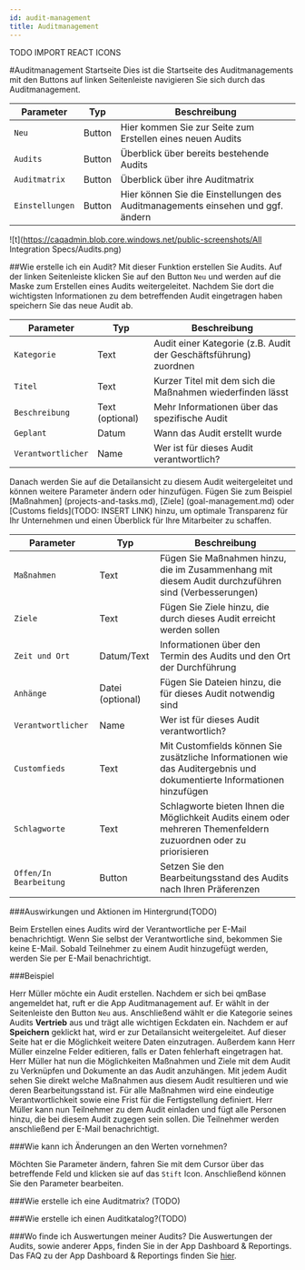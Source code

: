 ```yaml
---
id: audit-management
title: Auditmanagement
---
```

TODO IMPORT REACT ICONS 

#Auditmanagement Startseite 
Dies ist die Startseite des Auditmanagements mit den Buttons auf linken Seitenleiste navigieren Sie sich durch das Auditmanagement.

| Parameter                 | Typ             | Beschreibung                                               |
| ------------------------- | --------------- | ---------------------------------------------------------- |
| <code>Neu</code>          | Button          | Hier kommen Sie zur Seite zum Erstellen eines neuen Audits |
| <code>Audits</code>       | Button          | Überblick über bereits bestehende Audits                   |
| <code>Auditmatrix</code>  | Button          | Überblick über ihre Auditmatrix                            |
| <code>Einstellungen</code>| Button          | Hier können Sie die Einstellungen des Auditmanagements einsehen und ggf. ändern         |

![t](https://caqadmin.blob.core.windows.net/public-screenshots/All Integration Specs/Audits.png)

##Wie erstelle ich ein Audit?
Mit dieser Funktion erstellen Sie Audits. Auf der linken Seitenleiste klicken Sie auf den Button <code>Neu</code> und werden auf die Maske zum Erstellen eines Audits weitergeleitet. Nachdem Sie dort die wichtigsten Informationen zu dem betreffenden Audit eingetragen haben speichern Sie das neue Audit ab. 

| Parameter                    | Typ             | Beschreibung                                               |
| ---------------------------  | --------------- | ---------------------------------------------------------- |
| <code>Kategorie</code>       | Text            | Audit einer Kategorie (z.B. Audit der Geschäftsführung) zuordnen                 |
| <code>Titel</code>           | Text            | Kurzer Titel mit dem sich die Maßnahmen wiederfinden lässt |
| <code>Beschreibung</code>    | Text (optional) | Mehr Informationen über das spezifische Audit              |
| <code>Geplant</code>         | Datum            | Wann das Audit erstellt wurde                              |
| <code>Verantwortlicher</code>| Name             | Wer ist für dieses Audit verantwortlich?                   |


Danach werden Sie auf die Detailansicht zu diesem Audit weitergeleitet und können weitere Parameter ändern oder hinzufügen. Fügen Sie zum Beispiel [Maßnahmen] (projects-and-tasks.md), [Ziele] (goal-management.md) oder [Customs fields](TODO: INSERT LINK) hinzu, um optimale Transparenz für Ihr Unternehmen und einen Überblick für Ihre Mitarbeiter zu schaffen. 

| Parameter                    | Typ             | Beschreibung                                               |
| ---------------------------  | --------------- | ---------------------------------------------------------- |
| <code>Maßnahmen</code>       | Text            |   Fügen Sie Maßnahmen hinzu, die im Zusammenhang mit diesem Audit durchzuführen sind (Verbesserungen)|
| <code>Ziele</code>           | Text            | Fügen Sie Ziele hinzu, die durch dieses Audit erreicht werden sollen|
| <code>Zeit und Ort</code>    | Datum/Text      | Informationen über den Termin des Audits und den Ort der Durchführung|
| <code>Anhänge</code>         | Datei (optional)|Fügen Sie Dateien hinzu, die für dieses Audit notwendig sind|
| <code>Verantwortlicher</code>| Name            | Wer ist für dieses Audit verantwortlich?                   |
| <code>Customfieds</code>     | Text            | Mit Customfields können Sie zusätzliche Informationen wie das Auditergebnis und dokumentierte Informationen hinzufügen|
| <code>Schlagworte</code>     | Text            | Schlagworte bieten Ihnen die Möglichkeit Audits einem oder mehreren Themenfeldern zuzuordnen oder zu priorisieren|
| <code>Offen/In Bearbeitung</code>| Button          | Setzen Sie den Bearbeitungsstand des Audits nach Ihren Präferenzen|

###Auswirkungen und Aktionen im Hintergrund(TODO)

Beim Erstellen eines Audits wird der Verantwortliche per E-Mail benachrichtigt. Wenn Sie selbst der Verantwortliche sind, bekommen Sie keine E-Mail.
Sobald Teilnehmer zu einem Audit hinzugefügt werden, werden Sie per E-Mail benachrichtigt.

###Beispiel 

Herr Müller möchte ein Audit erstellen. Nachdem er sich bei qmBase angemeldet hat, ruft er die App Auditmanagement auf. Er wählt in der Seitenleiste den Button <code>Neu</code> aus. Anschließend wählt er die Kategorie seines Audits **Vertrieb** aus und trägt alle wichtigen Eckdaten ein. Nachdem er auf **Speichern** geklickt hat, wird er zur Detailansicht weitergeleitet. Auf dieser Seite hat er die Möglichkeit weitere Daten einzutragen. Außerdem kann Herr Müller einzelne Felder editieren, falls er Daten fehlerhaft eingetragen hat. Herr Müller hat nun die Möglichkeiten Maßnahmen und Ziele mit dem Audit zu Verknüpfen und Dokumente an das Audit anzuhängen. Mit jedem Audit sehen Sie direkt welche Maßnahmen aus diesem Audit resultieren und wie deren Bearbeitungsstand ist. Für alle Maßnahmen wird eine eindeutige Verantwortlichkeit sowie eine Frist für die Fertigstellung definiert. Herr Müller kann nun Teilnehmer zu dem Audit einladen und fügt alle Personen hinzu, die bei diesem Audit zugegen sein sollen. Die Teilnehmer werden anschließend per E-Mail benachrichtigt. 

###Wie kann ich Änderungen an den Werten vornehmen? 

Möchten Sie Parameter ändern, fahren Sie mit dem Cursor über das betreffende Feld und klicken sie auf das <code>Stift</code> Icon. Anschließend können Sie den Parameter bearbeiten.

###Wie erstelle ich eine Auditmatrix? (TODO)

###Wie erstelle ich einen Auditkatalog?(TODO)

###Wo finde ich Auswertungen meiner Audits?
Die Auswertungen der Audits, sowie anderer Apps, finden Sie in der App Dashboard & Reportings. Das FAQ zu der App Dashboard & Reportings finden Sie [hier](dashboard.md). 




